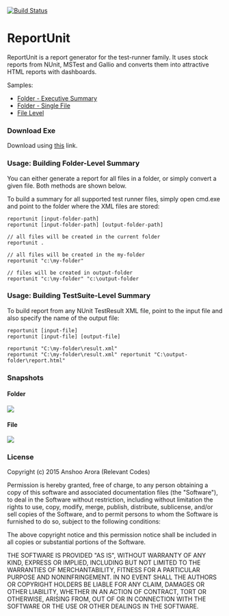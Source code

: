 [![Build Status](https://travis-ci.org/Artum/reportunit.svg?branch=master)](https://travis-ci.org/Artum/reportunit)

# ReportUnit
ReportUnit is a report generator for the test-runner family. It uses stock reports from NUnit, MSTest and Gallio and converts them into attractive HTML reports with dashboards.

Samples:

<ul>
<li><a href='http://relevantcodes.com/Tools/ReportUnit/Index.html'>Folder - Executive Summary</a></li>
<li><a href='http://relevantcodes.com/Tools/ReportUnit/NUnit-TestResult.html'>Folder - Single File</a></li>
<li><a href='http://relevantcodes.com/Tools/ReportUnit/NUnit-TestResult-standalone.html'>File Level</a></li>
</ul>

### Download Exe

Download using <a href='http://relevantcodes.com/reportunit'>this</a> link.

### Usage: Building Folder-Level Summary
You can either generate a report for all files in a folder, or simply convert a given file. Both methods are shown below.

To build a summary for all supported test runner files, simply open cmd.exe and point to the folder where the XML files are stored:

```
reportunit [input-folder-path]
reportunit [input-folder-path] [output-folder-path]
```

```
// all files will be created in the current folder
reportunit .

// all files will be created in the my-folder
reportunit "c:\my-folder"

// files will be created in output-folder
reportunit "c:\my-folder" "c:\output-folder
```

### Usage: Building TestSuite-Level Summary

To build report from any NUnit TestResult XML file, point to the input file and also specify the name of the output file:

```
reportunit [input-file]
reportunit [input-file] [output-file]
```

```
reportunit "C:\my-folder\result.xml"
reportunit "C:\my-folder\result.xml" reportunit "C:\output-folder\report.html"
```

### Snapshots

#### Folder
<img src='http://relevantcodes.com/Tools/ReportUnit/folder.png' />

#### File
<img src='http://relevantcodes.com/Tools/ReportUnit/file.png' />

### License

Copyright (c) 2015 Anshoo Arora (Relevant Codes)

Permission is hereby granted, free of charge, to any person obtaining a copy
of this software and associated documentation files (the "Software"), to deal
in the Software without restriction, including without limitation the rights
to use, copy, modify, merge, publish, distribute, sublicense, and/or sell
copies of the Software, and to permit persons to whom the Software is
furnished to do so, subject to the following conditions:

The above copyright notice and this permission notice shall be included in
all copies or substantial portions of the Software.

THE SOFTWARE IS PROVIDED "AS IS", WITHOUT WARRANTY OF ANY KIND, EXPRESS OR
IMPLIED, INCLUDING BUT NOT LIMITED TO THE WARRANTIES OF MERCHANTABILITY,
FITNESS FOR A PARTICULAR PURPOSE AND NONINFRINGEMENT. IN NO EVENT SHALL THE
AUTHORS OR COPYRIGHT HOLDERS BE LIABLE FOR ANY CLAIM, DAMAGES OR OTHER
LIABILITY, WHETHER IN AN ACTION OF CONTRACT, TORT OR OTHERWISE, ARISING FROM,
OUT OF OR IN CONNECTION WITH THE SOFTWARE OR THE USE OR OTHER DEALINGS IN
THE SOFTWARE.
